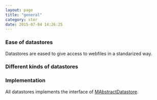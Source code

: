 ```yaml
---
layout: page
title: "general"
category: stor
date: 2015-07-04 14:26:25
---
```


### Ease of datastores
Datastores are eased to give access to webfiles in a standarized way.

### Different kinds of datastores

### Implementation
All datastores implements the interface of [MAbstractDatastore](http://sebastianmonzel.github.io/webfiles-framework-php-api/class-simpleserv.webfilesframework.core.datastore.MAbstractDatastore.html).
